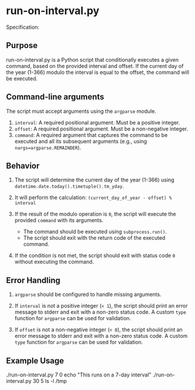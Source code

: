 # run-on-interval.py

Specification:

## Purpose

run-on-interval.py is a Python script that conditionally executes a given
command, based on the provided interval and offset. If the current day of
the year (1-366) modulo the interval is equal to the offset, the command
will be executed.

## Command-line arguments

The script must accept arguments using the `argparse` module.

1. `interval`: A required positional argument. Must be a positive integer.
2. `offset`: A required positional argument. Must be a non-negative integer.
3. `command`: A required argument that captures the command to be executed
   and all its subsequent arguments (e.g., using `nargs=argparse.REMAINDER`).

## Behavior

1. The script will determine the current day of the year (1-366) using
   `datetime.date.today().timetuple().tm_yday`.

2. It will perform the calculation:
   `(current_day_of_year - offset) % interval`

3. If the result of the modulo operation is `0`, the script will execute the
   provided `command` with its arguments.
   - The command should be executed using `subprocess.run()`.
   - The script should exit with the return code of the executed command.

4. If the condition is not met, the script should exit with status code `0`
   without executing the command.

## Error Handling

1. `argparse` should be configured to handle missing arguments.

2. If `interval` is not a positive integer (`< 1`), the script should
   print an error message to stderr and exit with a non-zero status code.
   A custom `type` function for `argparse` can be used for validation.

3. If `offset` is not a non-negative integer (`< 0`), the script should
   print an error message to stderr and exit with a non-zero status code.
   A custom `type` function for `argparse` can be used for validation.

## Example Usage

./run-on-interval.py 7 0 echo "This runs on a 7-day interval"
./run-on-interval.py 30 5 ls -l /tmp
